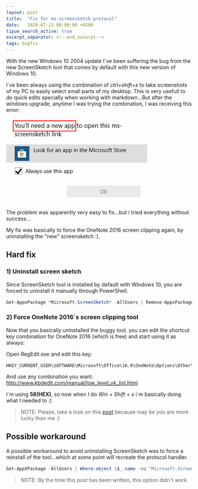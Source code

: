 ```yaml
---
layout: post
title:  "Fix for ms-screensketch protocol"
date:   2020-07-13 00:00:00 +0200
tipue_search_active: true
excerpt_separator: <!--end_excerpt-->
tags: bugfix
---
```


With the new Windows 10 2004 update I´ve been suffering the bug from the new ScreenSketch tool that comes by default with this new version of Windows 10.

I´ve been always using the combination of _ctrl+shift+s_ to take screenshots of my PC to easily select small parts of my desktop. This is very usefull to do quick edits specially when working with markdown...But after the windows upgrade, anytime I was trying the combination, I was receiving this error:


![ms-screenclip protocol](/img/posts/screensketch/ms-screenclip-link%20broken.png)

The problem was apparently very easy to fix...but i tried everything without success...

<!--end_excerpt-->

My fix was basically to force the OneNote 2016 screen clipping again, by uninstalling the "new" screensketch :).

## Hard fix

### 1) Uninstall screen sketch
Since ScreenSketch tool is installed by default with Windows 10, you are forced to uninstall it manually through PowerShell.

```powershell
Get-AppxPackage *Microsoft.ScreenSketch* -AllUsers | Remove-AppxPackage
```

### 2) Force OneNote 2016´s screen clipping tool

Now that you basically uninstalled the buggy tool, you can edit the shortcut key combination for OneNote 2016 (which is free) and start using it as always:

Open RegEdit.exe and edit this key:
```
HKEY_CURRENT_USER\SOFTWARE\Microsoft\Office\16.0\OneNote\Options\Other\ScreenClippingShortcutKey
```

And use any combination you want: http://www.kbdedit.com/manual/low_level_vk_list.html

I´m using **58(HEX)**, so now when I do _Win + Shift + x_ i´m basically doing what I needed to :) 




>NOTE: Please, take a look on this [post](https://answers.microsoft.com/en-us/windows/forum/all/snip-sketch-broken-for-me/136918f2-6956-4c90-9434-374a42280429) because may be you are more lucky than me :) 

## Possible workaround

A possible workaround to avoid uninstalling ScreenSketch was to force a reinstall of the tool...which at some point will recreate the protocol handler.

```powershell
Get-AppXPackage -AllUsers | Where-object {$_.name -eq "Microsoft.ScreenSketch"} | Foreach {Add-AppxPackage -DisableDevelopmentMode -Register "$($_.InstallLocation)\AppXManifest.xml"}
```

>NOTE: By the time this post has been written, this option didn´t work